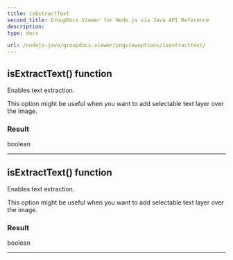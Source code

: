 ```yaml
---
title: isExtractText
second_title: GroupDocs.Viewer for Node.js via Java API Reference
description: 
type: docs

url: /nodejs-java/groupdocs.viewer/pngviewoptions/isextracttext/
---
```


## isExtractText()  function

 Enables text extraction.
 
 This option might be useful when you want to add selectable text layer over the image.
 

### Result
boolean


---


## isExtractText()  function

 Enables text extraction.
 
 This option might be useful when you want to add selectable text layer over the image.
 

### Result
boolean


---


